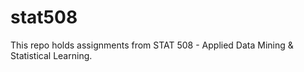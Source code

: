 # stat508

This repo holds assignments from STAT 508 - Applied Data Mining & Statistical Learning. 
